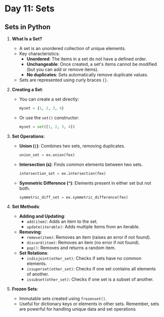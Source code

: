 # Day 11: Sets

## Sets in Python

1. **What Is a Set?**
    - A set is an unordered collection of unique elements.
    - Key characteristics:
        - **Unordered**: The items in a set do not have a defined order.
        - **Unchangeable**: Once created, a set's items cannot be modified (but you can add or remove items).
        - **No duplicates**: Sets automatically remove duplicate values.
    - Sets are represented using curly braces `{}`.

2. **Creating a Set**:
    - You can create a set directly:
        ```python
        myset = {1, 2, 3, 4}
        ```
    - Or use the `set()` constructor:
        ```python
        myset = set([1, 2, 3, 4])
        ```

3. **Set Operations**:
    - **Union (`|`)**: Combines two sets, removing duplicates.
        ```python
        union_set = ex.union(fex)
        ```
    - **Intersection (`&`)**: Finds common elements between two sets.
        ```python
        intersection_set = ex.intersection(fex)
        ```
    - **Symmetric Difference (`^`)**: Elements present in either set but not both.
        ```python
        symmetric_diff_set = ex.symmetric_difference(fex)
        ```

4. **Set Methods**:
    - **Adding and Updating**:
        - `add(item)`: Adds an item to the set.
        - `update(iterable)`: Adds multiple items from an iterable.
    - **Removing**:
        - `remove(item)`: Removes an item (raises an error if not found).
        - `discard(item)`: Removes an item (no error if not found).
        - `pop()`: Removes and returns a random item.
    - **Set Relations**:
        - `isdisjoint(other_set)`: Checks if sets have no common elements.
        - `issuperset(other_set)`: Checks if one set contains all elements of another.
        - `issubset(other_set)`: Checks if one set is a subset of another.

5. **Frozen Sets**:
    - Immutable sets created using `frozenset()`.
    - Useful for dictionary keys or elements in other sets.
Remember, sets are powerful for handling unique data and set operations
